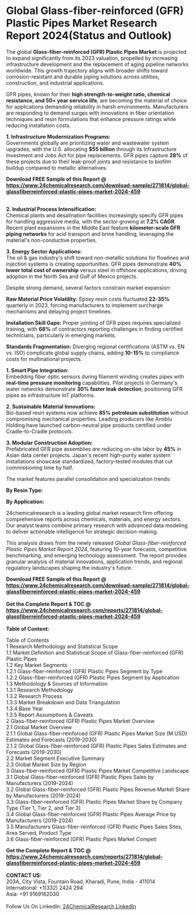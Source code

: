 <h1>Global Glass-fiber-reinforced (GFR) Plastic Pipes Market Research Report 2024(Status and Outlook)</h1><p>The global <strong>Glass-fiber-reinforced (GFR) Plastic Pipes Market</strong> is projected to expand significantly from its 2023 valuation, propelled by increasing infrastructure development and the replacement of aging pipeline networks worldwide. This growth trajectory aligns with broader shifts toward corrosion-resistant and durable piping solutions across utilities, construction, and industrial applications.</p><p>GFR pipes, known for their <strong>high strength-to-weight ratio, chemical resistance, and 50+ year service life</strong>, are becoming the material of choice for applications demanding reliability in harsh environments. Manufacturers are responding to demand surges with innovations in fiber orientation techniques and resin formulations that enhance pressure ratings while reducing installation costs.</p><p><strong>1. Infrastructure Modernization Programs:</strong><br>
Governments globally are prioritizing water and wastewater system upgrades, with the U.S. allocating <strong>$55 billion</strong> through its Infrastructure Investment and Jobs Act for pipe replacements. GFR pipes capture <strong>28%</strong> of these projects due to their leak-proof joints and resistance to biofilm buildup compared to metallic alternatives.</p><div><b>Download FREE Sample of this Report @ 
            <a href="https://www.24chemicalresearch.com/download-sample/271814/global-glassfiberreinforced-plastic-pipes-market-2024-459">
            https://www.24chemicalresearch.com/download-sample/271814/global-glassfiberreinforced-plastic-pipes-market-2024-459</a></b></div><br><p><strong>2. Industrial Process Intensification:</strong><br>
Chemical plants and desalination facilities increasingly specify GFR pipes for handling aggressive media, with the sector growing at <strong>7.2% CAGR</strong>. Recent plant expansions in the Middle East feature <strong>kilometer-scale GFR piping networks</strong> for acid transport and brine handling, leveraging the material's non-conductive properties.</p><p><strong>3. Energy Sector Applications:</strong><br>
The oil &amp; gas industry's shift toward non-metallic solutions for flowlines and injection systems is creating opportunities. GFR pipes demonstrate <strong>40% lower total cost of ownership</strong> versus steel in offshore applications, driving adoption in the North Sea and Gulf of Mexico projects.</p><p>Despite strong demand, several factors constrain market expansion:</p><p><strong>Raw Material Price Volatility:</strong> Epoxy resin costs fluctuated <strong>22-35%</strong> quarterly in 2023, forcing manufacturers to implement surcharge mechanisms and delaying project timelines.</p><p><strong>Installation Skill Gaps:</strong> Proper jointing of GFR pipes requires specialized training, with <strong>68%</strong> of contractors reporting challenges in finding certified technicians, particularly in emerging markets.</p><p><strong>Standards Fragmentation:</strong> Diverging regional certifications (ASTM vs. EN vs. ISO) complicate global supply chains, adding <strong>10-15%</strong> to compliance costs for multinational projects.</p><p><strong>1. Smart Pipe Integration:</strong><br>
Embedding fiber optic sensors during filament winding creates pipes with <strong>real-time pressure monitoring</strong> capabilities. Pilot projects in Germany's water networks demonstrate <strong>30% faster leak detection</strong>, positioning GFR pipes as infrastructure IoT platforms.</p><p><strong>2. Sustainable Material Innovations:</strong><br>
Bio-based resin systems now achieve <strong>85% petroleum substitution</strong> without compromising mechanical properties. Leading producers like Amiblu Holding have launched carbon-neutral pipe products certified under Cradle-to-Cradle protocols.</p><p><strong>3. Modular Construction Adoption:</strong><br>
Prefabricated GFR pipe assemblies are reducing on-site labor by <strong>45%</strong> in Asian data center projects. Japan's recent high-purity water system installations showcase standardized, factory-tested modules that cut commissioning time by half.</p><p>The market features parallel consolidation and specialization trends:</p><p><strong>By Resin Type:</strong></p><p><strong>By Application:</strong></p><p>24chemicalresearch is a leading global market research firm offering comprehensive reports across chemicals, materials, and energy sectors. Our analyst teams combine primary research with advanced data modeling to deliver actionable intelligence for strategic decision-making.</p><p>This analysis draws from the newly released <em>Global Glass-fiber-reinforced Plastic Pipes Market Report 2024</em>, featuring 10-year forecasts, competitive benchmarking, and emerging technology assessment. The report provides granular analysis of material innovations, application trends, and regional regulatory landscapes shaping the industry's future.</p><div><b>Download FREE Sample of this Report @ 
            <a href="https://www.24chemicalresearch.com/download-sample/271814/global-glassfiberreinforced-plastic-pipes-market-2024-459">
            https://www.24chemicalresearch.com/download-sample/271814/global-glassfiberreinforced-plastic-pipes-market-2024-459</a></b></div><br><div><b>Get the Complete Report & TOC @ 
            <a href="https://www.24chemicalresearch.com/reports/271814/global-glassfiberreinforced-plastic-pipes-market-2024-459">
            https://www.24chemicalresearch.com/reports/271814/global-glassfiberreinforced-plastic-pipes-market-2024-459</a></b></div><br>
            <b>Table of Content:</b><p>Table of Contents<br />
1 Research Methodology and Statistical Scope<br />
1.1 Market Definition and Statistical Scope of Glass-fiber-reinforced (GFR) Plastic Pipes<br />
1.2 Key Market Segments<br />
1.2.1 Glass-fiber-reinforced (GFR) Plastic Pipes Segment by Type<br />
1.2.2 Glass-fiber-reinforced (GFR) Plastic Pipes Segment by Application<br />
1.3 Methodology & Sources of Information<br />
1.3.1 Research Methodology<br />
1.3.2 Research Process<br />
1.3.3 Market Breakdown and Data Triangulation<br />
1.3.4 Base Year<br />
1.3.5 Report Assumptions & Caveats<br />
2 Glass-fiber-reinforced (GFR) Plastic Pipes Market Overview<br />
2.1 Global Market Overview<br />
2.1.1 Global Glass-fiber-reinforced (GFR) Plastic Pipes Market Size (M USD) Estimates and Forecasts (2019-2030)<br />
2.1.2 Global Glass-fiber-reinforced (GFR) Plastic Pipes Sales Estimates and Forecasts (2019-2030)<br />
2.2 Market Segment Executive Summary<br />
2.3 Global Market Size by Region<br />
3 Glass-fiber-reinforced (GFR) Plastic Pipes Market Competitive Landscape<br />
3.1 Global Glass-fiber-reinforced (GFR) Plastic Pipes Sales by Manufacturers (2019-2024)<br />
3.2 Global Glass-fiber-reinforced (GFR) Plastic Pipes Revenue Market Share by Manufacturers (2019-2024)<br />
3.3 Glass-fiber-reinforced (GFR) Plastic Pipes Market Share by Company Type (Tier 1, Tier 2, and Tier 3)<br />
3.4 Global Glass-fiber-reinforced (GFR) Plastic Pipes Average Price by Manufacturers (2019-2024)<br />
3.5 Manufacturers Glass-fiber-reinforced (GFR) Plastic Pipes Sales Sites, Area Served, Product Type<br />
3.6 Glass-fiber-reinforced (GFR) Plastic Pipes Market Competi</p><div><b>Get the Complete Report & TOC @ 
            <a href="https://www.24chemicalresearch.com/reports/271814/global-glassfiberreinforced-plastic-pipes-market-2024-459">
            https://www.24chemicalresearch.com/reports/271814/global-glassfiberreinforced-plastic-pipes-market-2024-459</a></b></div><br><b>CONTACT US:</b><br>
            203A, City Vista, Fountain Road, Kharadi, Pune, India - 411014<br>
            International: +1(332) 2424 294<br>
            Asia: +91 9169162030 <br><br>
            Follow Us On LinkedIn: <a href="https://www.linkedin.com/company/24chemicalresearch/">24ChemicalResearch LinkedIn</a>